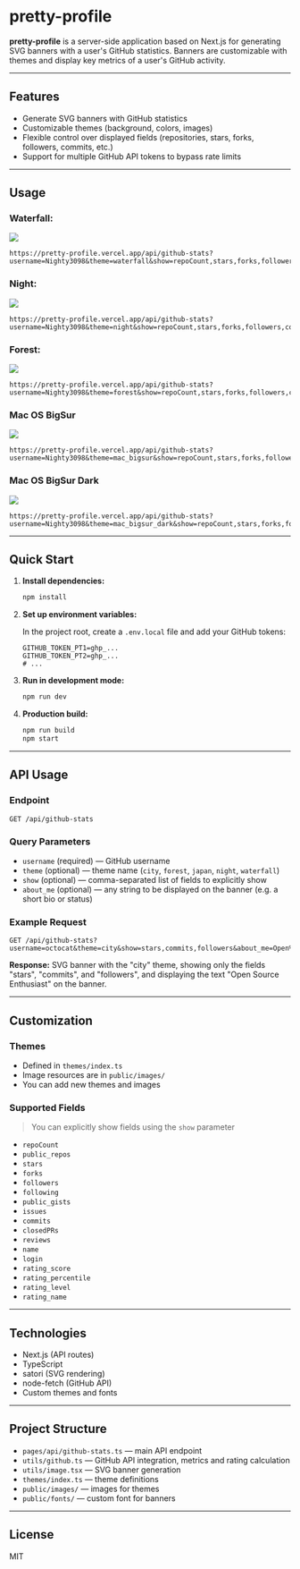 # pretty-profile

**pretty-profile** is a server-side application based on Next.js for generating SVG banners with a user's GitHub statistics. Banners are customizable with themes and display key metrics of a user's GitHub activity.

---

## Features
- Generate SVG banners with GitHub statistics
- Customizable themes (background, colors, images)
- Flexible control over displayed fields (repositories, stars, forks, followers, commits, etc.)
- Support for multiple GitHub API tokens to bypass rate limits

---

## Usage

### Waterfall:
![](https://pretty-profile.vercel.app/api/github-stats?username=Nighty3098&theme=waterfall&show=repoCount,stars,forks,followers,commits,closedPRs)

```
https://pretty-profile.vercel.app/api/github-stats?username=Nighty3098&theme=waterfall&show=repoCount,stars,forks,followers,commits,closedPRs
```

### Night:
![](https://pretty-profile.vercel.app/api/github-stats?username=Nighty3098&theme=night&show=repoCount,stars,forks,followers,commits,closedPRs)

```
https://pretty-profile.vercel.app/api/github-stats?username=Nighty3098&theme=night&show=repoCount,stars,forks,followers,commits,closedPRs
```

### Forest:
![](https://pretty-profile.vercel.app/api/github-stats?username=Nighty3098&theme=forest&show=repoCount,stars,forks,followers,commits,closedPRs)

```
https://pretty-profile.vercel.app/api/github-stats?username=Nighty3098&theme=forest&show=repoCount,stars,forks,followers,commits,closedPRs
```

### Mac OS BigSur
![](https://pretty-profile.vercel.app/api/github-stats?username=Nighty3098&theme=mac_bigsur&show=repoCount,stars,forks,followers,commits,closedPRs)

```
https://pretty-profile.vercel.app/api/github-stats?username=Nighty3098&theme=mac_bigsur&show=repoCount,stars,forks,followers,commits,closedPRs
```

### Mac OS BigSur Dark
![](https://pretty-profile.vercel.app/api/github-stats?username=Nighty3098&theme=mac_bigsur_dark&show=repoCount,stars,forks,followers,commits,closedPRs)

```
https://pretty-profile.vercel.app/api/github-stats?username=Nighty3098&theme=mac_bigsur_dark&show=repoCount,stars,forks,followers,commits,closedPRs
```

---

## Quick Start

1. **Install dependencies:**

   ```bash
   npm install
   ```

2. **Set up environment variables:**

   In the project root, create a `.env.local` file and add your GitHub tokens:
   ```env
   GITHUB_TOKEN_PT1=ghp_...
   GITHUB_TOKEN_PT2=ghp_...
   # ...
   ```

3. **Run in development mode:**

   ```bash
   npm run dev
   ```

4. **Production build:**

   ```bash
   npm run build
   npm start
   ```

---

## API Usage

### Endpoint

```
GET /api/github-stats
```

### Query Parameters
- `username` (required) — GitHub username
- `theme` (optional) — theme name (`city`, `forest`, `japan`, `night`, `waterfall`)
- `show` (optional) — comma-separated list of fields to explicitly show
- `about_me` (optional) — any string to be displayed on the banner (e.g. a short bio or status)

### Example Request
```
GET /api/github-stats?username=octocat&theme=city&show=stars,commits,followers&about_me=Open%20Source%20Enthusiast
```

**Response:** SVG banner with the "city" theme, showing only the fields "stars", "commits", and "followers", and displaying the text "Open Source Enthusiast" on the banner.

---

## Customization

### Themes
- Defined in `themes/index.ts`
- Image resources are in `public/images/`
- You can add new themes and images

### Supported Fields

> You can explicitly show fields using the `show` parameter

- `repoCount`
- `public_repos`
- `stars`
- `forks`
- `followers`
- `following`
- `public_gists`
- `issues`
- `commits`
- `closedPRs`
- `reviews`
- `name`
- `login`
- `rating_score`
- `rating_percentile`
- `rating_level`
- `rating_name`

---

## Technologies
- Next.js (API routes)
- TypeScript
- satori (SVG rendering)
- node-fetch (GitHub API)
- Custom themes and fonts

---

## Project Structure

- `pages/api/github-stats.ts` — main API endpoint
- `utils/github.ts` — GitHub API integration, metrics and rating calculation
- `utils/image.tsx` — SVG banner generation
- `themes/index.ts` — theme definitions
- `public/images/` — images for themes
- `public/fonts/` — custom font for banners

---

## License

MIT 
